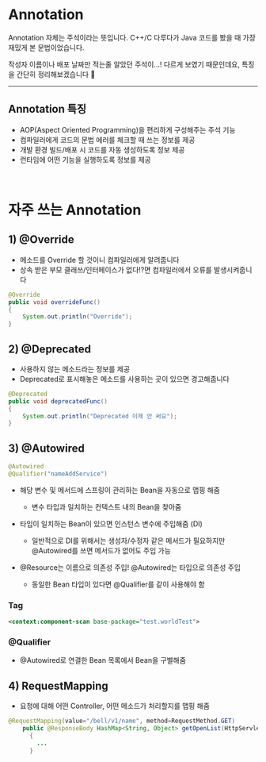 # Annotation
Annotation 자체는 주석이라는 뜻입니다.
C++/C 다루다가 Java 코드를 봤을 때 가장 재밌게 본 문법이었습니다.

작성자 이름이나 배포 날짜만 적는줄 알았던 주석이...! 다르게 보였기 때문인데요, 특징을 간단히 정리해보겠습니다 💫

---

## Annotation 특징
- AOP(Aspect Oriented Programming)을 편리하게 구성해주는 주석 기능
- 컴파일러에게 코드의 문법 에러를 체크할 때 쓰는 정보를 제공
- 개발 환경 빌드/배포 시 코드를 자동 생성하도록 정보 제공
- 런타임에 어떤 기능을 실행하도록 정보를 제공

<br>

# 자주 쓰는 Annotation

## 1) @Override
- 메소드를 Override 할 것이니 컴파일러에게 알려줍니다
- 상속 받은 부모 클래쓰/인터페이스가 없다!?면 컴파일러에서 오류를 발생시켜줍니다

```java
@Override
public void overrideFunc()
{
    System.out.println("Override");
}
```

## 2) @Deprecated
- 사용하지 않는 메소드라는 정보를 제공
- Deprecated로 표시해놓은 메소드를 사용하는 곳이 있으면 경고해줍니다

```java
@Deprecated
public void deprecatedFunc()
{
    System.out.println("Deprecated 이제 안 써요");
}
```

## 3) @Autowired

```java
@Autowired
@Qualifier("nameAddService")
```
- 해당 변수 및 메서드에 스프링이 관리하는 Bean을 자동으로 맵핑 해줌
  - 변수 타입과 일치하는 컨텍스트 내의 Bean을 찾아줌
- 타입이 일치하는 Bean이 있으면 인스턴스 변수에 주입해줌 (DI)
  - 일반적으로 DI를 위해서는 생성자/수정자 같은 메서드가 필요하지만 @Autowired를 쓰면 메서드가 없어도 주입 가능

- @Resource는 이름으로 의존성 주입! @Autowired는 타입으로 의존성 주입
  - 동일한 Bean 타입이 있다면 @Qualifier를 같이 사용해야 함

### <component-scan> Tag
```xml
<context:component-scan base-package="test.worldTest">
```

### @Qualifier
- @Autowired로 연결한 Bean 목록에서 Bean을 구별해줌

## 4) RequestMapping
- 요청에 대해 어떤 Controller, 어떤 메소드가 처리할지를 맵핑 해줌

```java
@RequestMapping(value="/bell/v1/name", method=RequestMethod.GET)
	public @ResponseBody HashMap<String, Object> getOpenList(HttpServletRequest request, HttpServletResponse response)
      {
        ...
      }
```